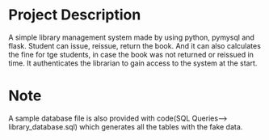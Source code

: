 # Project Description 
A simple library management system made by using python, pymysql and flask. Student can issue, reissue, return the book. And it can also calculates the fine for tge students, in case the book was not returned or reissued in time. It authenticates the librarian to gain access to the system at the start. 

# Note
A sample database file is also provided with code(SQL Queries--> library_database.sql) which generates all the tables with the fake data. 
